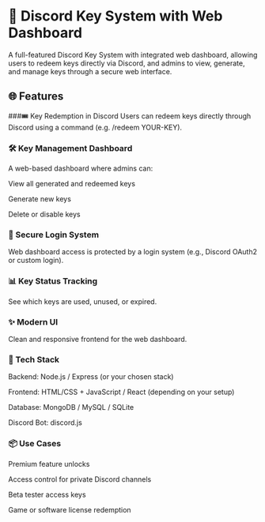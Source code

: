 # 🔑 Discord Key System with Web Dashboard
A full-featured Discord Key System with integrated web dashboard, allowing users to redeem keys directly via Discord, and admins to view, generate, and manage keys through a secure web interface.

## 🌐 Features
###🎟️ Key Redemption in Discord
Users can redeem keys directly through Discord using a command (e.g. /redeem YOUR-KEY).

### 🛠️ Key Management Dashboard
A web-based dashboard where admins can:

View all generated and redeemed keys

Generate new keys

Delete or disable keys

### 🔐 Secure Login System
Web dashboard access is protected by a login system (e.g., Discord OAuth2 or custom login).

### 📊 Key Status Tracking
See which keys are used, unused, or expired.

### ✨ Modern UI
Clean and responsive frontend for the web dashboard.

### 🧰 Tech Stack
Backend: Node.js / Express (or your chosen stack)

Frontend: HTML/CSS + JavaScript / React (depending on your setup)

Database: MongoDB / MySQL / SQLite

Discord Bot: discord.js

### 📦 Use Cases
Premium feature unlocks

Access control for private Discord channels

Beta tester access keys

Game or software license redemption
